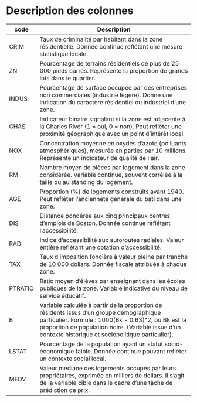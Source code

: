 # Description des colonnes

| code   | Description                                                                                                                                                                                                                                              |
|--------|----------------------------------------------------------------------------------------------------------------------------------------------------------------------------------------------------------------------------------------------------------|
| CRIM   | Taux de criminalité par habitant dans la zone résidentielle. Donnée continue reflétant une mesure statistique locale.                                                                                                                                    |
| ZN     | Pourcentage de terrains résidentiels de plus de 25 000 pieds carrés. Représente la proportion de grands lots dans le quartier.                                                                                                                           |
| INDUS  | Pourcentage de surface occupée par des entreprises non commerciales (industrie légère). Donne une indication du caractère résidentiel ou industriel d’une zone.                                                                                          |
| CHAS   | Indicateur binaire signalant si la zone est adjacente à la Charles River (1 = oui, 0 = non). Peut refléter une proximité géographique avec un point d’intérêt local.                                                                                     |
| NOX    | Concentration moyenne en oxydes d’azote (polluants atmosphériques), mesurée en parties par 10 millions. Représente un indicateur de qualité de l'air.                                                                                                    |
| RM     | Nombre moyen de pièces par logement dans la zone considérée. Variable continue, souvent corrélée à la taille ou au standing du logement.                                                                                                                 |
| AGE    | Proportion (%) de logements construits avant 1940. Peut refléter l’ancienneté générale du bâti dans une zone.                                                                                                                                            |
| DIS    | Distance pondérée aux cinq principaux centres d’emplois de Boston. Donnée continue reflétant l’accessibilité.                                                                                                                                            |
| RAD    | Indice d’accessibilité aux autoroutes radiales. Valeur entière reflétant une cotation d’accessibilité.                                                                                                                                                   |
| TAX    | Taux d’imposition foncière à valeur pleine par tranche de 10 000 dollars. Donnée fiscale attribuée à chaque zone.                                                                                                                                        |
| PTRATIO | Ratio moyen d’élèves par enseignant dans les écoles publiques de la zone. Variable indicative du niveau de service éducatif.                                                                                                                             |
| B      | Variable calculée à partir de la proportion de résidents issus d’un groupe démographique particulier. Formule : 1000(Bk - 0.63)^2, où Bk est la proportion de population noire. (Variable issue d’un contexte historique et sociopolitique particulier). |
| LSTAT  | Pourcentage de la population ayant un statut socio-économique faible. Donnée continue pouvant refléter un contexte social local.                                                                                                                         |
| MEDV   | Valeur médiane des logements occupés par leurs propriétaires, exprimée en milliers de dollars. Il s’agit de la variable cible dans le cadre d’une tâche de prédiction de prix.                                                                           |